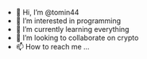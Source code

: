 - 👋 Hi, I’m @tomin44
- 👀 I’m interested in programming
- 🌱 I’m currently learning everything
- 💞️ I’m looking to collaborate on crypto
- 📫 How to reach me ...

<!---
tomin44/tomin44 is a ✨ special ✨ repository because its `README.md` (this file) appears on your GitHub profile.
You can click the Preview link to take a look at your changes.
--->
